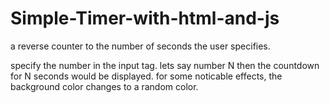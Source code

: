 # Simple-Timer-with-html-and-js
a reverse counter to the number of seconds the user specifies.

specify the number in the input tag. lets say number N then the countdown for N seconds would be displayed.
for some noticable effects, the background color changes to a random color.
